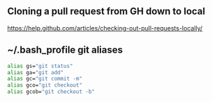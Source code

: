 ## Cloning a pull request from GH down to local

https://help.github.com/articles/checking-out-pull-requests-locally/

## ~/.bash_profile git aliases

```bash
alias gs="git status"
alias ga="git add"
alias gc="git commit -m"
alias gco="git checkout"
alias gcob="git checkout -b"
```
